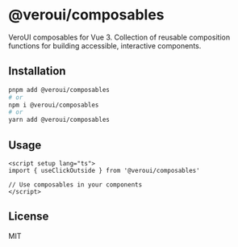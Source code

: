 # @veroui/composables

VeroUI composables for Vue 3. Collection of reusable composition functions for building accessible, interactive components.

## Installation
```sh
pnpm add @veroui/composables
# or
npm i @veroui/composables
# or
yarn add @veroui/composables
```

## Usage
```vue
<script setup lang="ts">
import { useClickOutside } from '@veroui/composables'

// Use composables in your components
</script>
```

## License

MIT

